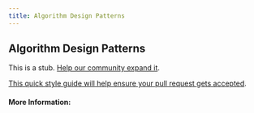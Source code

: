 ```yaml
---
title: Algorithm Design Patterns
---
```


## Algorithm Design Patterns

This is a stub. [Help our community expand it](https://github.com/freecodecamp/guides/tree/master/src/pages/articles/computer-science/algorithms/algorithm-design-patterns/index.md).

[This quick style guide will help ensure your pull request gets accepted](https://github.com/freeCodeCamp/guides/blob/master/README.md).

<!-- The article goes here, in GitHub-flavored Markdown. Feel free to add YouTube videos, images, and CodePen/JSBin embeds  -->

#### More Information:
<!-- Please add any articles you think might be helpful to read before writing the article -->


